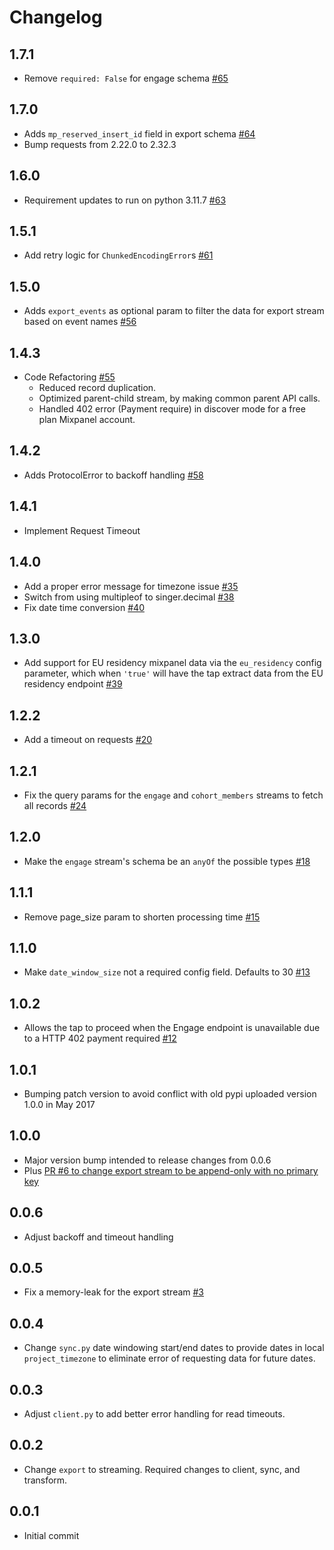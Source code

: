 # Changelog

## 1.7.1
  * Remove `required: False` for engage schema  [#65](https://github.com/singer-io/tap-mixpanel/pull/65)

## 1.7.0
  * Adds `mp_reserved_insert_id` field in export schema [#64](https://github.com/singer-io/tap-mixpanel/pull/64)
  * Bump requests from 2.22.0 to 2.32.3

## 1.6.0
  * Requirement updates to run on python 3.11.7 [#63](https://github.com/singer-io/tap-mixpanel/pull/63)

## 1.5.1
  * Add retry logic for `ChunkedEncodingError`s [#61](https://github.com/singer-io/tap-mixpanel/pull/61)

## 1.5.0
  * Adds `export_events` as optional param to filter the data for export stream based on event names [#56](https://github.com/singer-io/tap-mixpanel/pull/56)

## 1.4.3
  * Code Refactoring [#55](https://github.com/singer-io/tap-mixpanel/pull/55) 
    * Reduced record duplication.
    * Optimized parent-child stream, by making common parent API calls.
    * Handled 402 error (Payment require) in discover mode for a free plan Mixpanel account.

## 1.4.2
  * Adds ProtocolError to backoff handling [#58](https://github.com/singer-io/tap-mixpanel/pull/58)

## 1.4.1
  * Implement Request Timeout

## 1.4.0
  * Add a proper error message for timezone issue [#35](https://github.com/singer-io/tap-mixpanel/pull/35)
  * Switch from using multipleof to singer.decimal [#38]( https://github.com/singer-io/tap-mixpanel/pull/38)
  * Fix date time conversion [#40](https://github.com/singer-io/tap-mixpanel/pull/40)

## 1.3.0
  * Add support for EU residency mixpanel data via the `eu_residency` config parameter, which when `'true'` will have the tap extract data from the EU residency endpoint [#39](https://github.com/singer-io/tap-mixpanel/pull/39)

## 1.2.2
  * Add a timeout on requests [#20](https://github.com/singer-io/tap-mixpanel/pull/20)

## 1.2.1
  * Fix the query params for the `engage` and `cohort_members` streams to fetch all records [#24](https://github.com/singer-io/tap-mixpanel/pull/24)

## 1.2.0
  * Make the `engage` stream's schema be an `anyOf` the possible types [#18](https://github.com/singer-io/tap-mixpanel/pull/18)

## 1.1.1
  * Remove page_size param to shorten processing time [#15](https://github.com/singer-io/tap-mixpanel/pull/15)

## 1.1.0
  * Make `date_window_size` not a required config field. Defaults to 30 [#13](https://github.com/singer-io/tap-mixpanel/pull/13)

## 1.0.2
  * Allows the tap to proceed when the Engage endpoint is unavailable due to a HTTP 402 payment required [#12](https://github.com/singer-io/tap-mixpanel/pull/12)

## 1.0.1
  * Bumping patch version to avoid conflict with old pypi uploaded version 1.0.0 in May 2017

## 1.0.0
  * Major version bump intended to release changes from 0.0.6
  * Plus [PR #6 to change export stream to be append-only with no primary key](https://github.com/singer-io/tap-mixpanel/pull/6)

## 0.0.6
  * Adjust backoff and timeout handling

## 0.0.5
  * Fix a memory-leak for the export stream [#3](https://github.com/singer-io/tap-mixpanel/pull/3)

## 0.0.4
  * Change `sync.py` date windowing start/end dates to provide dates in local `project_timezone` to eliminate error of requesting data for future dates.

## 0.0.3
  * Adjust `client.py` to add better error handling for read timeouts.

## 0.0.2
  * Change `export` to streaming. Required changes to client, sync, and transform.

## 0.0.1
  * Initial commit
